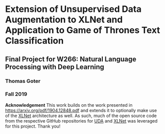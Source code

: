 # Extension of Unsupervised Data Augmentation to XLNet and Application to Game of Thrones Text Classification
## Final Project for W266: Natural Language Processing with Deep Learning
### Thomas Goter
### Fall 2019

**Acknowledgement**
This work builds on the work presented in https://arxiv.org/pdf/1904.12848.pdf and extends it to optionally make use of the [XLNet](https://arxiv.org/pdf/1906.08237.pdf) architecture as well. As such, much of the open source code from the respective GitHub repositories for [UDA](https://github.com/google-research/uda) and [XLNet](https://github.com/zihangdai/xlnet) was leveraged for this project. Thank you!


